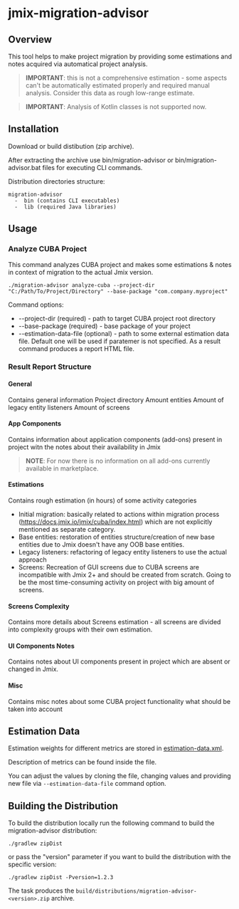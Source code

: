 # jmix-migration-advisor
## Overview
This tool helps to make project migration by providing some estimations and notes acquired via automatical project analysis.
> **IMPORTANT**: this is not a comprehensive estimation - some aspects can't be automatically estimated properly and required manual analysis.
> Consider this data as rough low-range estimate.

> **IMPORTANT**: Analysis of Kotlin classes is not supported now.

## Installation
Download or build distibution (zip archive).

After extracting the archive use bin/migration-advisor or bin/migration-advisor.bat files for executing CLI commands.

Distribution directories structure:
```
migration-advisor
  -  bin (contains CLI executables)
  -  lib (required Java libraries)
```

## Usage
### Analyze CUBA Project
This command analyzes CUBA project and makes some estimations & notes in context of migration to the actual Jmix version.
```
./migration-advisor analyze-cuba --project-dir "C:/Path/To/Project/Directory" --base-package "com.company.myproject"
```
Command options:
* --project-dir (required) - path to target CUBA project root directory
* --base-package (required) - base package of your project
* --estimation-data-file (optional) - path to some external estimation data file. Default one will be used if paratemer is not specified. 
As a result command produces a report HTML file.

### Result Report Structure
#### General
Contains general information
Project directory
Amount entities
Amount of legacy entity listeners
Amount of screens
#### App Components
Contains information about application components (add-ons) present in project witn the notes about their availability in Jmix
> **NOTE**: For now there is no information on all add-ons currently available in marketplace.

#### Estimations
Contains rough estimation (in hours) of some activity categories
* Initial migration: basically related to actions within migration process (https://docs.jmix.io/jmix/cuba/index.html) which are not explicitly mentioned as separate category.
* Base entities: restoration of entities structure/creation of new base entities due to Jmix doesn't have any OOB base entities.
* Legacy listeners: refactoring of legacy entity listeners to use the actual approach
* Screens: Recreation of GUI screens due to CUBA screens are incompatible with Jmix 2+ and should be created from scratch. Going to be the most time-consuming activity on project with big amount of screens.

#### Screens Complexity
Contains more details about Screens estimation - all screens are divided into complexity groups with their own estimation.

#### UI Components Notes
Contains notes about UI components present in project which are absent or changed in Jmix.

#### Misc
Contains misc notes about some CUBA project functionality what should be taken into account

## Estimation Data
Estimation weights for different metrics are stored in [estimation-data.xml](src/main/resources/estimation/estimation-data.xml). 

Description of metrics can be found inside the file.

You can adjust the values by cloning the file, changing values and providing new file via `--estimation-data-file` command option.

## Building the Distribution
To build the distribution locally run the following command to build the migration-advisor distribution:
```
./gradlew zipDist
```
or pass the "version" parameter if you want to build the distribution with the specific version:
```
./gradlew zipDist -Pversion=1.2.3
```

The task produces the `build/distributions/migration-advisor-<version>.zip` archive.
